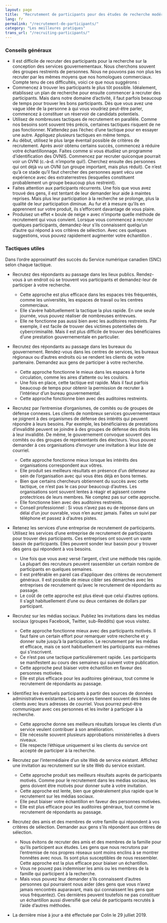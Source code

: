 ```yaml
---
layout: page
title:  "Recrutement de participants pour des études de recherche modérées"
lang: fr
permalink: "/recrutement-de-participants/"
category: "Les meilleures pratiques"
trans_url: "/recruiting-participants/"
---
```


### Conseils généraux
- Il est difficile de recruter des participants pour la recherche sur la conception des services gouvernementaux. Nous cherchons souvent des groupes restreints de personnes. Nous ne pouvons pas non plus les recruter par les mêmes moyens que nos homologues commerciaux. Compte tenu de ces difficultés, voici ce que nous suggérons :
- Commencez à trouver les participants le plus tôt possible. Idéalement, établissez un plan de recherche pour ensuite commencer à recruter des participants. Mais dans notre domaine d’activité, il faut parfois beaucoup de temps pour trouver les bons participants. Dès que vous avez une vague idée de la personne à qui vous voudriez peut-être parler, commencez à constituer un réservoir de candidats potentiels.
- Utilisez de nombreuses tactiques de recrutement en parallèle. Comme nos besoins sont souvent très précis, certaines tactiques risquent de ne pas fonctionner. N’attendez pas l’échec d’une tactique pour en essayer une autre. Appliquez plusieurs tactiques en même temps.
- Au début, utilisez le plus large éventail possible de critères de recrutement. Après avoir obtenu certains succès, commencez à réduire votre échantillonnage. Faites comme si vous étudiiez un programme d’identification des OVNIS. Commencez par recruter quiconque pourrait voir un OVNI (c.‑à‑d. n’importe qui!). Cherchez ensuite des personnes qui ont déjà vu un OVNI (un groupe important, mais plus réduit). Ce n’est qu’à ce stade qu’il faut chercher des personnes ayant vécu une expérience avec des extraterrestres (lesquelles constituent probablement un groupe beaucoup plus restreint).
- Faites attention aux participants récurrents. Une fois que vous avez trouvé des gens, il est tentant de leur demander leur aide à maintes reprises. Mais plus leur participation à la recherche se prolonge, plus la qualité de leur participation diminue. Au fur et à mesure qu’ils en apprennent sur votre produit, ils s’efforcent davantage de vous plaire.
- Produisez un effet « boule de neige » avec n’importe quelle méthode de recrutement qui vous convient. Lorsque vous commencez à recruter quelques participants, demandez-leur s’ils connaissent quelqu’un d’autre qui répond à vos critères de sélection. Avec ces quelques suggestions, vous pouvez rapidement augmenter votre échantillon .

### Tactiques utiles

Dans l’ordre approximatif des succès du Service numérique canadien (SNC) selon chaque tactique.

- Recrutez des répondants au passage dans les lieux publics. Rendez-vous à un endroit où se trouvent vos participants et demandez-leur de participer à votre recherche.
  - Cette approche est plus efficace dans les espaces très fréquentés, comme les universités, les espaces de travail ou les centres commerciaux.
  - Elle s’avère habituellement la tactique la plus rapide. En une seule journée, vous pouvez réaliser de nombreuses entrevues.
  - Elle ne fonctionne pas aussi bien avec les auditoires restreints. Par exemple, il est facile de trouver des victimes potentielles de cybercriminalité. Mais il est plus difficile de trouver des bénéficiaires d’une prestation gouvernementale en particulier.
- Recrutez des répondants au passage dans les bureaux du gouvernement. Rendez-vous dans les centres de services, les bureaux régionaux ou d’autres endroits où se rendent les clients de votre partenaire. Demandez aux gens de participer à votre recherche.
  - Cette approche fonctionne le mieux dans les espaces à forte circulation, comme les aires d’attente ou les couloirs.
  - Une fois en place, cette tactique est rapide. Mais il faut parfois beaucoup de temps pour obtenir la permission de recruter à l’intérieur d’un bureau gouvernemental.
  - Cette approche fonctionne bien avec des auditoires restreints.
- Recrutez par l’entremise d’organismes, de comités ou de groupes de défense connexes. Les clients de nombreux services gouvernementaux se joignent à des organismes de défense des intérêts qui peuvent répondre à leurs besoins. Par exemple, les bénéficiaires de prestations d’invalidité peuvent se joindre à des groupes de défense des droits liés à leur invalidité. De même, le gouvernement convoque souvent des comités ou des groupes de représentants des électeurs. Vous pouvez demander à ces organisations d’envoyer une invitation à leur liste de courriel.
  - Cette approche fonctionne mieux lorsque les intérêts des organisations correspondent aux vôtres.
  - Elle produit ses meilleurs résultats en présence d’un défenseur au sein de l’organisation avec qui vous êtes déjà en bons termes.
  - Bien que certains chercheurs obtiennent du succès avec cette tactique, ce n’est pas le cas pour beaucoup d’autres. Les organisations sont souvent lentes à réagir et agissent comme protectrices de leurs membres. Ne comptez pas sur cette approche.
  - Elle fonctionne bien avec des auditoires restreints.
  - Conseil professionnel : Si vous n’avez pas eu de réponse dans un délai d’un jour ouvrable, vous n’en aurez jamais. Faites un suivi par téléphone et passez à d’autres pistes.
- Retenez les services d’une entreprise de recrutement de participants. Utilisez les services d’une entreprise de recrutement de participants pour trouver des participants. Ces entreprises ont souvent un vaste bassin de participants. Elles peuvent sonder leur bassin pour y trouver des gens qui répondent à vos besoins.
  - Une fois que vous avez versé l’argent, c’est une méthode très rapide. La plupart des recruteurs peuvent rassembler un certain nombre de participants en quelques semaines.
  - Il est préférable en pareil cas d’appliquer des critères de recrutement généraux. Il est possible de mieux cibler ses démarches avec les entreprises de recrutement qu’avec le recrutement de répondants au passage.
  - Le coût de cette approche est plus élevé que celui d’autres options. Il s’agit habituellement d’une ou deux centaines de dollars par participant.
- Recrutez sur les médias sociaux. Publiez les invitations dans les médias sociaux (groupes Facebook, Twitter, sub-Reddits) que vous visitez.
  - Cette approche fonctionne mieux avec des participants motivés. Il faut faire un certain effort pour remarquer votre recherche et y donner suite jusqu’à la participation. Le recrutement par les médias et efficace, mais ce sont habituellement les participants eux-mêmes qui s’inscrivent.
  - Ce n’est pas une tactique particulièrement rapide. Les participants se manifestent au cours des semaines qui suivent votre publication.
  - Cette approche peut biaiser votre échantillon en faveur des personnes motivées.
  - Elle est plus efficace pour les auditoires généraux, tout comme le recrutement de répondants au passage.
- Identifiez les éventuels participants à partir des sources de données administratives existantes. Les services tiennent souvent des listes de clients avec leurs adresses de courriel. Vous pourrez peut-être communiquer avec ces personnes et les inviter à participer à la recherche.
  - Cette approche donne ses meilleurs résultats lorsque les clients d’un service veulent contribuer à son amélioration.
  - Elle nécessite souvent plusieurs approbations ministérielles à divers niveaux.
  - Elle respecte l’éthique uniquement si les clients du service ont accepté de participer à la recherche.
- Recrutez par l’intermédiaire d’un site Web de service existant. Affichez une invitation au recrutement sur le site Web du service existant.
  - Cette approche produit ses meilleurs résultats auprès de participants motivés. Comme pour le recrutement dans les médias sociaux, les gens doivent être motivés pour donner suite à votre invitation.
  - Cette approche est lente, bien que généralement plus rapide que le recrutement sur les médias sociaux.
  - Elle peut biaiser votre échantillon en faveur des personnes motivées.
  - Elle est plus efficace pour les auditoires généraux, tout comme le recrutement de répondants au passage.
- Recrutez des amis et des membres de votre famille qui répondent à vos critères de sélection. Demander aux gens s’ils répondent aux critères de sélection.
  - Nous évitons de recruter des amis et des membres de la famille pour qu’ils participent aux études. Les gens que nous recrutons par l’entremise de nos propres réseaux sont moins enclins à se montrer honnêtes avec nous. Ils sont plus susceptibles de nous ressembler. Cette approche est la plus efficace pour biaiser un échantillon.
  - Vous ne pouvez pas indemniser les amis ou les membres de la famille qui participent à la recherche.
  - Mais vous pouvez leur demander s’ils connaissent d’autres personnes qui pourraient nous aider (des gens que vous n’avez jamais rencontrés auparavant, mais qui connaissent les gens que vous fréquentez). Ces dernières peuvent toutefois ne pas constituer un échantillon aussi diversifié que celui de participants recrutés à l’aide d’autres méthodes.

- La dernière mise à jour a été effectuée par Colin le 29 julliet 2019.
